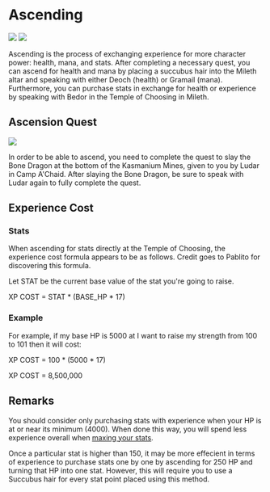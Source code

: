 # Ascending

<img src="../../images/sprites/deoch.png"/> <img src="../../images/sprites/gramail.png"/>

Ascending is the process of exchanging experience for more character power: health, mana, and stats. After completing a necessary quest, you can ascend for health and mana by placing a succubus hair into the Mileth altar and speaking with either Deoch (health) or Gramail (mana). Furthermore, you can purchase stats in exchange for health or experience by speaking with Bedor in the Temple of Choosing in Mileth.

## Ascension Quest

<img src="../../images/sprites/bone_dragon.png"/>

In order to be able to ascend, you need to complete the quest to slay the Bone Dragon at the bottom of the Kasmanium Mines, given to you by Ludar in Camp A'Chaid. After slaying the Bone Dragon, be sure to speak with Ludar again to fully complete the quest.

## Experience Cost

### Stats

When ascending for stats directly at the Temple of Choosing, the experience cost formula appears to be as follows. Credit goes to Pablito for discovering this formula.

Let STAT be the current base value of the stat you're going to raise.

XP COST = STAT * (BASE\_HP * 17)

### Example

For example, if my base HP is 5000 at I want to raise my strength from 100 to 101 then it will cost:

XP COST = 100 * (5000 * 17)

XP COST = 8,500,000

## Remarks

You should consider only purchasing stats with experience when your HP is at or near its minimum (4000). When done this way, you will spend less experience overall when [maxing your stats](../stats/#maximum-stats).

Once a particular stat is higher than 150, it may be more effecient in terms of experience to purchase stats one by one by ascending for 250 HP and turning that HP into one stat. However, this will require you to use a Succubus hair for every stat point placed using this method.

